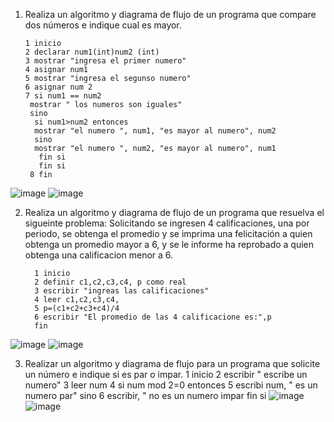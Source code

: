 1. Realiza un algoritmo y diagrama de flujo de un programa que compare dos números e indique cual es mayor.
  
       1 inicio
       2 declarar num1(int)num2 (int)
       3 mostrar "ingresa el primer numero"
       4 asignar num1
       5 mostrar "ingresa el segunso numero"
       6 asignar num 2
       7 si num1 == num2
        mostrar " los numeros son iguales" 
        sino 
         si num1>num2 entonces 
         mostrar "el numero ", num1, "es mayor al numero", num2
         sino
         mostrar "el numero ", num2, "es mayor al numero", num1
          fin si
          fin si
        8 fin 
 ![image](https://user-images.githubusercontent.com/114102550/191820904-c2bb20e4-a77b-4966-b4a4-53c8b1ebb9b4.png)
![image](https://user-images.githubusercontent.com/114102550/191823170-2cf10368-4b19-4c50-990a-07f5e085c849.png)

        
2. Realiza un algoritmo y diagrama de flujo de un programa que resuelva el sigueinte problema: Solicitando se ingresen 4 calificaciones, una por periodo, se obtenga el promedio y se imprima una felicitación a quien obtenga un promedio mayor a 6, y se le informe ha reprobado a quien obtenga una calificacion menor a 6.

         1 inicio 
         2 definir c1,c2,c3,c4, p como real
         3 escribir "ingreas las calificaciones"
         4 leer c1,c2,c3,c4,
         5 p=(c1+c2+c3+c4)/4
         6 escribir "El promedio de las 4 calificacione es:",p
         fin
 ![image](https://user-images.githubusercontent.com/114102550/191866032-5b95ecc1-5eb8-40f2-843d-6295fdcab198.png)
![image](https://user-images.githubusercontent.com/114102550/191871489-0409f600-0c0d-416d-a840-ab6490ee7f11.png)

3. Realizar un algoritmo y diagrama de flujo para un programa que solicite un número e indique si es par o impar.
   1 inicio 
   2 escribir " escribe un numero"
   3 leer num
   4 si num mod 2=0 entonces
   5 escribi num, " es un numero par"
   sino
   6 escribir, " no es un numero impar
   fin si
   ![image](https://user-images.githubusercontent.com/114102550/191873169-8c228dbf-e088-41aa-a7b1-332db7cbfc9f.png)
 ![image](https://user-images.githubusercontent.com/114102550/191968740-6088a757-5325-4f1d-ac8d-99668d926d32.png)



